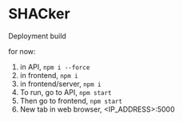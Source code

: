 # SHACker
Deployment build

for now:
1. in API, `npm i --force`
2. in frontend, `npm i`
3. in frontend/server, `npm i`
4. To run, go to API, `npm start`
5. Then go to frontend, `npm start`
6. New tab in web browser, <IP_ADDRESS>:5000
